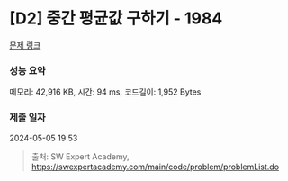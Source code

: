 # [D2] 중간 평균값 구하기 - 1984 

[문제 링크](https://swexpertacademy.com/main/code/problem/problemDetail.do?contestProbId=AV5Pw_-KAdcDFAUq) 

### 성능 요약

메모리: 42,916 KB, 시간: 94 ms, 코드길이: 1,952 Bytes

### 제출 일자

2024-05-05 19:53



> 출처: SW Expert Academy, https://swexpertacademy.com/main/code/problem/problemList.do